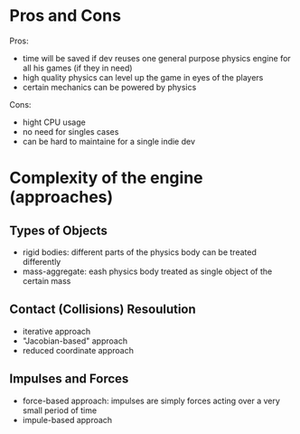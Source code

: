 # Pros and Cons

Pros:

- time will be saved if dev reuses one general purpose physics engine for all his games (if they in need)
- high quality physics can level up the game in eyes of the players
- certain mechanics can be powered by physics

Cons:

- hight CPU usage
- no need for singles cases
- can be hard to maintaine for a single indie dev

# Complexity of the engine (approaches)

## Types of Objects

- rigid bodies: different parts of the physics body can be treated differently
- mass-aggregate: eash physics body treated as single object of the certain mass

## Contact (Collisions) Resoulution

- iterative approach
- "Jacobian-based" approach
- reduced coordinate approach

## Impulses and Forces

- force-based approach: impulses are simply forces acting over a very small period of time
- impule-based approach

